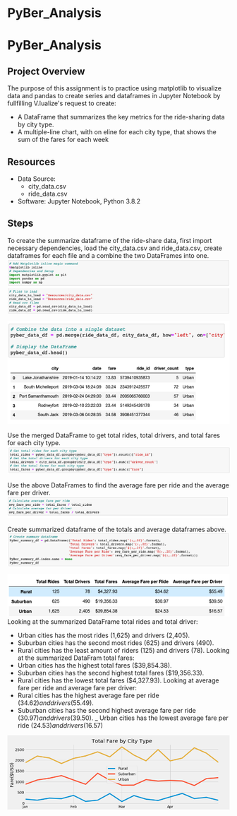 # PyBer_Analysis

# PyBer_Analysis

## Project Overview
The purpose of this assignment is to practice using matplotlib to visualize data and pandas to create series and dataframes in Jupyter Notebook by fullfilling V.Iualize's request to create:

- A DataFrame that summarizes the key metrics for the ride-sharing data by city type.
- A multiple-line chart, with on eline for each city type, that shows the sum of the fares for each week

## Resources
- Data Source:
    - city_data.csv
    - ride_data.csv
- Software: Jupyter Notebook, Python 3.8.2

## Steps
To create the summarize dataframe of the ride-share data, first import necessary dependencies, load the city_data.csv and ride_data.csv, create dataframes for each file and a combine the two DataFrames into one.
![Dependencies](https://github.com/sdang101/PyBer_Analysis/blob/master/analysis/Dependencies.png)

![Combined_Dataframe](https://github.com/sdang101/PyBer_Analysis/blob/master/analysis/Combined_Dataframe.png)

Use the merged DataFrame to get total rides, total drivers, and total fares for each city type.
![Totals](https://github.com/sdang101/PyBer_Analysis/blob/master/analysis/Totals.png)

Use the above DataFrames to find the average fare per ride and the average fare per driver.
![Average](https://github.com/sdang101/PyBer_Analysis/blob/master/analysis/Average.png)

Create summarized dataframe of the totals and average dataframes above. 
![Summarize DataFrame](https://github.com/sdang101/PyBer_Analysis/blob/master/analysis/Summarize%20DataFrame.png)
 
![PyBer_Summary_Df](https://github.com/sdang101/PyBer_Analysis/blob/master/analysis/PyBer_Summary_Df.png)
Looking at the summarized DataFrame total rides and total driver:
- Urban cities has the most rides (1,625) and drivers (2,405).
- Suburban cities has the second most rides (625) and drivers (490).
- Rural cities has the least amount of riders (125) and drivers (78).
Looking at the summarized DataFram total fares:
- Urban cities has the highest total fares ($39,854.38).
- Suburban cities has the second highest total fares ($19,356.33).
- Rural cities has the lowest total fares ($4,327.93).
Looking at average fare per ride and average fare per driver:
- Rural cities has the highest average fare per ride ($34.62) and drivers ($55.49).
- Suburban cities has the second highest average fare per ride ($30.97) and drivers ($39.50).
_ Urban cities has the lowest average fare per ride ($24.53) and drivers ($16.57)


![Challenge_Fig](https://github.com/sdang101/PyBer_Analysis/blob/master/analysis/Challenge_Fig.png)
